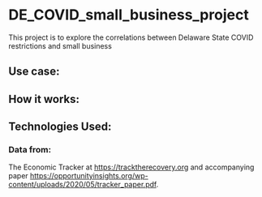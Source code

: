 # DE_COVID_small_business_project

This project is to explore the correlations between Delaware State COVID restrictions and small business 

## Use case:
## How it works:
## Technologies Used:

### Data from:
The Economic Tracker at  https://tracktherecovery.org and accompanying paper https://opportunityinsights.org/wp-content/uploads/2020/05/tracker_paper.pdf.
